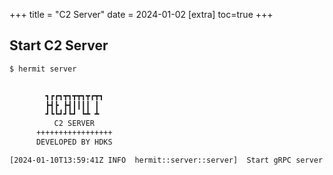 +++
title = "C2 Server"
date = 2024-01-02
[extra]
toc=true
+++

## Start C2 Server

```sh
$ hermit server


        ┓┏┏┓┳┓┳┳┓┳┏┳┓
        ┣┫┣ ┣┫┃┃┃┃ ┃
        ┛┗┗┛┛┗┛ ┗┻ ┻
          C2 SERVER
      +++++++++++++++++
      DEVELOPED BY HDKS

[2024-01-10T13:59:41Z INFO  hermit::server::server]  Start gRPC server on http://::1:9999
```
